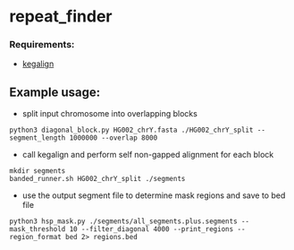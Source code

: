 # repeat_finder

### Requirements:
- [kegalign](https://github.com/galaxyproject/KegAlign)

## Example usage:

* split input chromosome into overlapping blocks
```
python3 diagonal_block.py HG002_chrY.fasta ./HG002_chrY_split --segment_length 1000000 --overlap 8000
```

* call kegalign and perform self non-gapped alignment for each block
```
mkdir segments
banded_runner.sh HG002_chrY_split ./segments
```

* use the output segment file to determine mask regions and save to bed file

```
python3 hsp_mask.py ./segments/all_segments.plus.segments --mask_threshold 10 --filter_diagonal 4000 --print_regions --region_format bed 2> regions.bed
```
